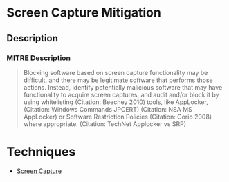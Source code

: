 
# Screen Capture Mitigation

## Description

### MITRE Description

> Blocking software based on screen capture functionality may be difficult, and there may be legitimate software that performs those actions. Instead, identify potentially malicious software that may have functionality to acquire screen captures, and audit and/or block it by using whitelisting (Citation: Beechey 2010) tools, like AppLocker, (Citation: Windows Commands JPCERT) (Citation: NSA MS AppLocker) or Software Restriction Policies (Citation: Corio 2008) where appropriate. (Citation: TechNet Applocker vs SRP)


# Techniques


* [Screen Capture](../techniques/Screen-Capture.md)

